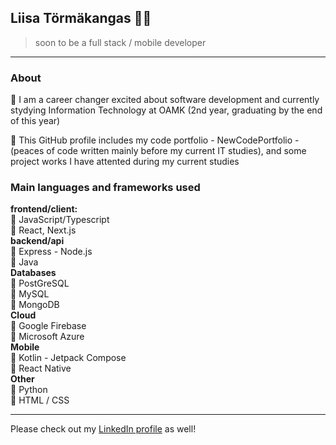 ## Liisa Törmäkangas :ok_woman:
> soon to be a full stack / mobile developer

---

### About

🌱 I am a career changer excited about software development and currently stydying Information Technology at OAMK (2nd year, graduating by the end of this year)

🌱 This GitHub profile includes my code portfolio - NewCodePortfolio - (peaces of code written mainly before my current IT studies), and some project works I have attented during my current studies

### Main languages and frameworks used

**frontend/client:**  
💬 JavaScript/Typescript  
💬 React, Next.js  
**backend/api**  
💬 Express - Node.js  
💬 Java  
**Databases**  
💬 PostGreSQL  
💬 MySQL  
💬 MongoDB  
**Cloud**  
💬 Google Firebase  
💬 Microsoft Azure  
**Mobile**  
💬 Kotlin - Jetpack Compose  
💬 React Native  
**Other**  
💬 Python  
💬 HTML / CSS  

---

Please check out my [LinkedIn profile](https://www.linkedin.com/in/liisa-t%C3%B6rm%C3%A4kangas-65a784239/) as well!


